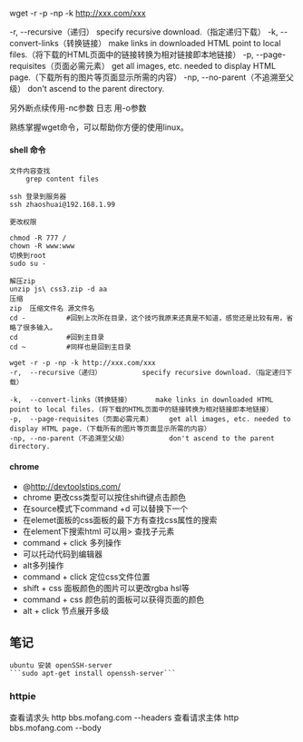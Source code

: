 wget -r -p -np -k http://xxx.com/xxx

-r,  --recursive（递归）          specify recursive download.（指定递归下载）
-k,  --convert-links（转换链接）      make links in downloaded HTML point to local files.（将下载的HTML页面中的链接转换为相对链接即本地链接）
-p,  --page-requisites（页面必需元素）    get all images, etc. needed to display HTML page.（下载所有的图片等页面显示所需的内容）
-np, --no-parent（不追溯至父级）          don't ascend to the parent directory.

另外断点续传用-nc参数 日志 用-o参数

熟练掌握wget命令，可以帮助你方便的使用linux。

#### shell 命令

    文件内容查找
        grep content files 

    ssh 登录到服务器
    ssh zhaoshuai@192.168.1.99

    更改权限

    chmod -R 777 /
    chown -R www:www
    切换到root
    sudo su - 
    
    解压zip
    unzip js\ css3.zip -d aa
    压缩
    zip  压缩文件名 源文件名
    cd -          #回到上次所在目录，这个技巧我原来还真是不知道，感觉还是比较有用，省略了很多输入。
    cd            #回到主目录
    cd ~          #同样也是回到主目录

    wget -r -p -np -k http://xxx.com/xxx
    -r,  --recursive（递归）          specify recursive download.（指定递归下载）

    -k,  --convert-links（转换链接）      make links in downloaded HTML point to local files.（将下载的HTML页面中的链接转换为相对链接即本地链接）
    -p,  --page-requisites（页面必需元素）    get all images, etc. needed to display HTML page.（下载所有的图片等页面显示所需的内容）
    -np, --no-parent（不追溯至父级）          don't ascend to the parent directory.

#### chrome 
   * @http://devtoolstips.com/
   * chrome 更改css类型可以按住shift键点击颜色
   * 在source模式下command +d 可以替换下一个
   * 在elemet面板的css面板的最下方有查找css属性的搜索
   * 在element下搜索html 可以用> 查找子元素
   * command + click 多列操作
   * 可以托动代码到编辑器
   * alt多列操作
   * command + click 定位css文件位置
   * shift + css 面板颜色的图片可以更改rgba hsl等
   * command + css 颜色前的面板可以获得页面的颜色
   * alt + click 节点展开多级


笔记
------------
    ubuntu 安装 openSSH-server  
    ```sudo apt-get install openssh-server```

### httpie

查看请求头
http bbs.mofang.com --headers
查看请求主体
http bbs.mofang.com --body


